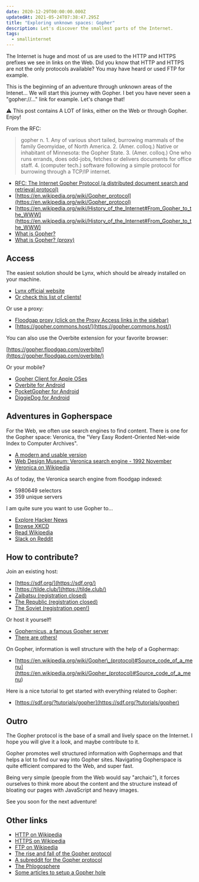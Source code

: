 ```yaml
---
date: 2020-12-29T00:00:00.000Z
updatedAt: 2021-05-24T07:38:47.295Z
title: "Exploring unknown spaces: Gopher"
description: Let's discover the smallest parts of the Internet.
tags:
  - smallinternet
---
```


The Internet is huge and most of us are used to the HTTP and HTTPS prefixes we see in links on the Web. Did you know that HTTP and HTTPS are not the only protocols available? You may have heard or used FTP for example.

This is the beginning of an adventure through unknown areas of the Intenet... We will start this journey with Gopher. I bet you have never seen a "gopher://..." link for example. Let's change that!

⚠️ This post contains A LOT of links, either on the Web or through Gopher. Enjoy!

From the RFC:

> gopher n. 1. Any of various short tailed, burrowing mammals of the family Geomyidae, of North America. 2. (Amer. colloq.) Native or inhabitant of Minnesota: the Gopher State. 3. (Amer. colloq.) One who runs errands, does odd-jobs, fetches or delivers documents for office staff. 4. (computer tech.) software following a simple protocol for burrowing through a TCP/IP internet.

- [RFC: The Internet Gopher Protocol (a distributed document search and retrieval protocol)](https://tools.ietf.org/html/rfc1436)
- [https://en.wikipedia.org/wiki/Gopher_protocol](https://en.wikipedia.org/wiki/Gopher_protocol)
- [https://en.wikipedia.org/wiki/History_of_the_Internet#From_Gopher_to_the_WWW](https://en.wikipedia.org/wiki/History_of_the_Internet#From_Gopher_to_the_WWW)
- [What is Gopher?](gopher://gopher.floodgap.com/0/gopher/welcome)
- [What is Gopher? (proxy)](https://gopher.floodgap.com/gopher/gw?gopher.floodgap.com/0/gopher/welcome)

## Access

The easiest solution should be Lynx, which should be already installed on your machine.

- [Lynx official website](https://invisible-island.net/lynx/)
- [Or check this list of clients!](https://www.circumlunar.space/~solderpunk/clients.html)

Or use a proxy:

- [Floodgap proxy (click on the Proxy Access links in the sidebar)](https://gopher.floodgap.com/gopher/)
- [https://gopher.commons.host/](https://gopher.commons.host/)

You can also use the Overbite extension for your favorite browser:

[https://gopher.floodgap.com/overbite/](https://gopher.floodgap.com/overbite/)

Or your mobile?

- [Gopher Client for Apple OSes](https://apps.apple.com/us/app/gopher-client/id1235310088)
- [Overbite for Android](https://gopher.floodgap.com/overbite/d?android)
- [PocketGopher for Android](https://afonsotrepa.github.io/PocketGopher/)
- [DiggieDog for Android](https://play.google.com/store/apps/details?id=com.afewroosloose.gopher&hl=en_US)

## Adventures in Gopherspace

For the Web, we often use search engines to find content. There is one for the Gopher space: Veronica, the "Very Easy Rodent-Oriented Net-wide Index to Computer Archives".

- [A modern and usable version](gopher://gopher.floodgap.com/1/v2)
- [Web Design Museum: Veronica search engine - 1992 November](https://www.webdesignmuseum.org/web-design-history/veronica-search-engine-1992)
- [Veronica on Wikipedia](https://en.wikipedia.org/wiki/Veronica_%28search_engine%29)

As of today, the Veronica search engine from floodgap indexed:

- 5980649 selectors
- 359 unique servers

I am quite sure you want to use Gopher to...

- [Explore Hacker News](gopher://hngopher.com)
- [Browse XKCD](gopher://gopher.floodgap.com:70/1/fun/xkcd)
- [Read Wikipedia](gopher://gopherpedia.com/1/)
- [Slack on Reddit](gopher://gopherddit.com/1/)

## How to contribute?

Join an existing host:

- [https://sdf.org/](https://sdf.org/)
- [https://tilde.club/](https://tilde.club/)
- [Zaibatsu (registration closed)](gopher://circumlunar.space)
- [The Republic (registration closed)](gopher://republic.circumlunar.space)
- [The Soviet (registration open!)](gopher://soviet.circumlunar.space)

Or host it yourself!

- [Gophernicus, a famous Gopher server](https://www.gophernicus.org/)
- [There are others!](https://en.wikipedia.org/wiki/Gopher_%28protocol%29#Server_software)

On Gopher, information is well structure with the help of a Gophermap:

- [https://en.wikipedia.org/wiki/Gopher\_(protocol)#Source_code_of_a_menu](<https://en.wikipedia.org/wiki/Gopher_(protocol)#Source_code_of_a_menu>)

Here is a nice tutorial to get started with everything related to Gopher:

- [https://sdf.org/?tutorials/gopher](https://sdf.org/?tutorials/gopher)

## Outro

The Gopher protocol is the base of a small and lively space on the Internet. I hope you will give it a look, and maybe contribute to it.

Gopher promotes well structured information with Gophermaps and that helps a lot to find our way into Gopher sites. Navigating Gopherspace is quite efficient compared to the Web, and super fast.

Being very simple (people from the Web would say "archaic"), it forces ourselves to think more about the content and the structure instead of bloating our pages with JavaScript and heavy images.

See you soon for the next adventure!

## Other links

- [HTTP on Wikipedia](https://en.wikipedia.org/wiki/Hypertext_Transfer_Protocol)
- [HTTPS on Wikipedia](https://en.wikipedia.org/wiki/HTTPS)
- [FTP on Wikipedia](https://en.wikipedia.org/wiki/File_Transfer_Protocol)
- [The rise and fall of the Gopher protocol](https://www.minnpost.com/business/2016/08/rise-and-fall-gopher-protocol/)
- [A subreddit for the Gopher protocol](https://www.reddit.com/r/Gopher/)
- [The Phlogosphere](https://phlogosphere.org/)
- [Some articles to setup a Gopher hole](https://gopher.zone/)
